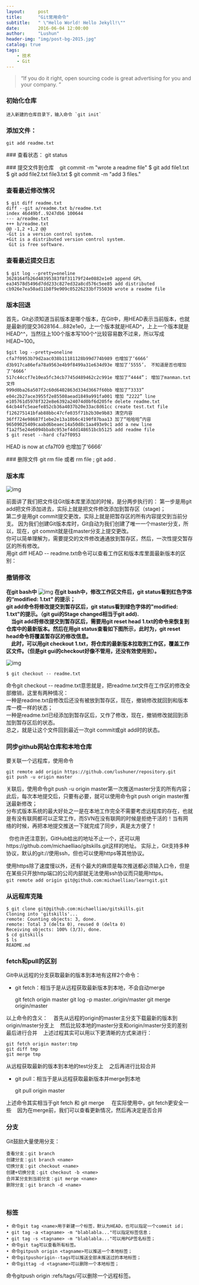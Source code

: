 ```yaml
---
layout:     post
title:      "Git常用命令"
subtitle:   " \"Hello World! Hello Jekyll!\""
date:       2016-06-04 12:00:00
author:     "Lushun"
header-img: "img/post-bg-2015.jpg"
catalog: true
tags:
    - 技术
    - Git
---
```


> “If you do it right, open sourcing code is great advertising for you and your company. ”



### 初始化仓库
    进入新建的仓库目录下，输入命令 `git init`  

### 添加文件：
    git add readme.txt

### 查看状态：
    git status

### 提交文件到仓库   
    git commit -m "wrote a readme file"
    $ git add file1.txt
    $ git add file2.txt file3.txt
    $ git commit -m "add 3 files."

### 查看最近修改情况
    $ git diff readme.txt
    diff --git a/readme.txt b/readme.txt
    index 46d49bf..9247db6 100644
    --- a/readme.txt
    +++ b/readme.txt
    @@ -1,2 +1,2 @@
    -Git is a version control system.
    +Git is a distributed version control system.
     Git is free software.

### 查看最近提交日志
    $ git log --pretty=oneline
    3628164fb26d48395383f8f31179f24e0882e1e0 append GPL
    ea34578d5496d7dd233c827ed32a8cd576c5ee85 add distributed
    cb926e7ea50ad11b8f9e909c05226233bf755030 wrote a readme file

### 版本回退
首先，Git必须知道当前版本是哪个版本，在Git中，用HEAD表示当前版本，也就是最新的提交3628164...882e1e0，上一个版本就是HEAD^，上上一个版本就是HEAD^^，当然往上100个版本写100个^比较容易数不过来，所以写成HEAD~100。

    $git log --pretty=oneline
    cfa7f0953b79d2aac038b11181128b99d774b989 也增加了‘6666’
    d3b917ca86efa78a9563e4b9f8499a31e634d93e 增加了‘5555’， 不知道是否也增加了‘6666’
    517c44ccf7e10ea5fc34cb7745d489462c2c991e 增加了“4444”； 增加了manman.txt文件
    999d0ba26a507f2c60d6402863d334d3667f60bb 增加了“3333”
    e04c2b27ace3955f2e85508aead1849a991fa001 增加 “2222” line
    e105761d5978f322e8e6392a24074d0bf6d205fe delete readme.txt
    64cb44fc5eaefe852cb36a4037b20e33ac8d61cc create test.txt file
    f126275141bfab88bbc47cfe035f71b2b30e9b83 清空内容
    36ff724e98687f1ebe2e13a10b6c4190f87baa13 加了“哈哈哈”内容
    96509025409caabd6beaec14a50d8c1aa493e9c1 add a new line
    f1a2f5e24e6094bba8c953ef4dd148651bcb5125 add readme file
    $ git reset --hard cfa7f0953

HEAD is now at cfa7f09 也增加了‘6666’

### 删除文件
    git rm file 或者
    rm file ; git add .

### 版本库
![img](/img/in-post/post-introduce-git/1.png)

前面讲了我们把文件往Git版本库里添加的时候，是分两步执行的：
第一步是用git add把文件添加进去，实际上就是把文件修改添加到暂存区（stage)；  
第二步是用git commit提交更改，实际上就是把暂存区的所有内容提交到当前分支。
因为我们创建Git版本库时，Git自动为我们创建了唯一一个master分支，所以，现在，git commit就是往master分支上提交更改。  
你可以简单理解为，需要提交的文件修改通通放到暂存区，然后，一次性提交暂存区的所有修改。  
用git diff HEAD -- readme.txt命令可以查看工作区和版本库里面最新版本的区别：

### 撤销修改
 **在git bash中**
![img](/img/in-post/post-introduce-git/2.png)
**在git bash中，修改工作区文件后，git status看到红色字体的“modified: 1.txt" 的提示；  
git add命令将修改提交到暂存区后，git status看到绿色字体的"modified: 1.txt"的提示。（git gui的Stage changed相当于git add).  
    当git add将修改提交到暂存区后，需要用git reset head 1.txt的命令来恢复到仓库中的最新版本。然后在用git status查看如下图所示，此时为，git reset head命令将覆盖暂存区的修改信息。  
    此时，可以用git checkout 1.txt，将仓库的最新版本拉取到工作区，覆盖工作区文件。（但是git gui的checkout好像不管用，还没有效使用到）。**

![img](/img/in-post/post-introduce-git/3.png)

    $ git checkout -- readme.txt  

命令git checkout -- readme.txt意思就是，把readme.txt文件在工作区的修改全部撤销，这里有两种情况：  
一种是readme.txt自修改后还没有被放到暂存区，现在，撤销修改就回到和版本库一模一样的状态；  
一种是readme.txt已经添加到暂存区后，又作了修改，现在，撤销修改就回到添加到暂存区后的状态。  
总之，就是让这个文件回到最近一次git commit或git add时的状态。


### 同步github网站仓库和本地仓库

要关联一个远程库，使用命令

    git remote add origin https://github.com/lushuner/repository.git
    git push -u origin master    

关联后，使用命令git push -u origin master第一次推送master分支的所有内容；  
此后，每次本地提交后，只要有必要，就可以使用命令git push origin master推送最新修改；  
分布式版本系统的最大好处之一是在本地工作完全不需要考虑远程库的存在，也就是有没有联网都可以正常工作，而SVN在没有联网的时候是拒绝干活的！当有网络的时候，再把本地提交推送一下就完成了同步，真是太方便了！    

 
你也许还注意到，GitHub给出的地址不止一个，还可以用https://github.com/michaelliao/gitskills.git这样的地址。
实际上，Git支持多种协议，默认的git://使用ssh，但也可以使用https等其他协议。  

使用https除了速度慢以外，还有个最大的麻烦是每次推送都必须输入口令，但是在某些只开放http端口的公司内部就无法使用ssh协议而只能用https。  
`git remote add origin git@github.com:michaelliao/learngit.git` 

### 从远程库克隆 
    $ git clone git@github.com:michaelliao/gitskills.git
    Cloning into 'gitskills'...
    remote: Counting objects: 3, done.
    remote: Total 3 (delta 0), reused 0 (delta 0)
    Receiving objects: 100% (3/3), done.
    $ cd gitskills
    $ ls
    README.md

### fetch和pull的区别

Git中从远程的分支获取最新的版本到本地有这样2个命令：

* git fetch：相当于是从远程获取最新版本到本地，不会自动merge

    git fetch origin master
    git log -p master..origin/master
    git merge origin/master

以上命令的含义：
   首先从远程的origin的master主分支下载最新的版本到origin/master分支上
   然后比较本地的master分支和origin/master分支的差别
   最后进行合并
   上述过程其实可以用以下更清晰的方式来进行：  

    git fetch origin master:tmp
    git diff tmp    
    git merge tmp

从远程获取最新的版本到本地的test分支上
   之后再进行比较合并

* git pull：相当于是从远程获取最新版本并merge到本地

    git pull origin master

上述命令其实相当于git fetch 和 git merge
    在实际使用中，git fetch更安全一些
   因为在merge前，我们可以查看更新情况，然后再决定是否合并

### 分支
Git鼓励大量使用分支：

    查看分支：git branch
    创建分支：git branch <name>
    切换分支：git checkout <name>
    创建+切换分支：git checkout -b <name>
    合并某分支到当前分支：git merge <name>
    删除分支：git branch -d <name>
 
### 标签
	• 命令git tag <name>用于新建一个标签，默认为HEAD，也可以指定一个commit id；
	• git tag -a <tagname> -m "blablabla..."可以指定标签信息；
	• git tag -s <tagname> -m "blablabla..."可以用PGP签名标签；
	• 命令git tag可以查看所有标签。
	• 命令gitpush origin <tagname>可以推送一个本地标签；
	• 命令gitpushorigin--tags可以推送全部未推送过的本地标签；
	• 命令gittag -d <tagname>可以删除一个本地标签；

命令gitpush origin :refs/tags/<tagname>可以删除一个远程标签。
